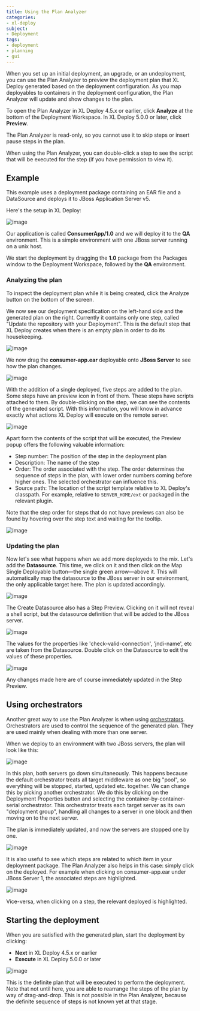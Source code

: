 ```yaml
---
title: Using the Plan Analyzer
categories:
- xl-deploy
subject:
- Deployment
tags:
- deployment
- planning
- gui
---
```


When you set up an initial deployment, an upgrade, or an undeployment, you can use the Plan Analyzer to preview the deployment plan that XL Deploy generated based on the deployment configuration. As you map deployables to containers in the deployment configuration, the Plan Analyzer will update and show changes to the plan.

To open the Plan Analyzer in XL Deploy 4.5.x or earlier, click **Analyze** at the bottom of the Deployment Workspace. In XL Deploy 5.0.0 or later, click **Preview**.

The Plan Analyzer is read-only, so you cannot use it to skip steps or insert pause steps in the plan.

When using the Plan Analyzer, you can double-click a step to see the script that will be executed for the step (if you have permission to view it).

## Example

This example uses a deployment package containing an EAR file and a DataSource and deploys it to JBoss Application Server v5.

Here's the setup in XL Deploy:

![image](images/planalyzer-setup.png)

Our application is called **ConsumerApp/1.0** and we will deploy it to the **QA** environment. This is a simple environment with one JBoss server running on a unix host.

We start the deployment by dragging the **1.0** package from the Packages window to the Deployment Workspace, followed by the **QA** environment. 

### Analyzing the plan

To inspect the deployment plan while it is being created, click the Analyze button on the bottom of the screen.

We now see our deployment specification on the left-hand side and the generated plan on the right. Currently it contains only one step, called "Update the repository with your Deployment". This is the default step that XL Deploy creates when there is an empty plan in order to do its housekeeping.

![image](images/planalyzer-emptyplan.png)

We now drag the **consumer-app.ear** deployable onto **JBoss Server** to see how the plan changes.

![image](images/planalyzer-deployear.png)

With the addition of a single deployed, five steps are added to the plan. Some steps have an preview icon in front of them. These steps have scripts attached to them. By double-clicking on the step, we can see the contents of the generated script. With this information, you will know in advance exactly what actions XL Deploy will execute on the remote server.

![image](images/planalyzer-stopjboss.png)

Apart form the contents of the script that will be executed, the Preview popup offers the following valuable information:

 * Step number: The position of the step in the deployment plan
 * Description: The name of the step 
 * Order: The order associated with the step. The order determines the sequence of steps in the plan, with lower order numbers coming before higher ones. The selected orchestrator can influence this. 
 * Source path: The location of the script template relative to XL Deploy's classpath. For example, relative to `SERVER_HOME/ext` or packaged in the relevant plugin.
 
Note that the step order for steps that do not have previews can also be found by hovering over the step text and waiting for the tooltip.

![image](images/planalyzer-tooltip.png)

### Updating the plan

Now let's see what happens when we add more deployeds to the mix. Let's add the **Datasource**. This time, we click on it and then click on the Map Single Deployable button—the single green arrow—above it. This will automatically map the datasource to the JBoss server in our environment, the only applicable target here. The plan is updated accordingly. 

![image](images/planalyzer-createdatasource.png)

The Create Datasource also has a Step Preview. Clicking on it will not reveal a shell script, but the datasource definition that will be added to the JBoss server.

![image](images/planalyzer-datasource.png)

The values for the properties like 'check-valid-connection', 'jndi-name', etc are taken from the Datasource. Double click on the Datasource to edit the values of these properties.

![image](images/planalyzer-editdeployed.png)

Any changes made here are of course immediately updated in the Step Preview.

## Using orchestrators

Another great way to use the Plan Analyzer is when using [orchestrators](http://docs.xebialabs.com/releases/latest/deployit/referencemanual.html#orchestrators). Orchestrators are used to control the sequence of the generated plan. They are used mainly when dealing with more than one server.

When we deploy to an environment with two JBoss servers, the plan will look like this:

![image](images/planalyzer-twoservers.png)

In this plan, both servers go down simultaneously. This happens because the default orchestrator treats all target middleware as one big "pool", so everything will be stopped, started, updated etc. together.  We can change this by picking another orchestrator. We do this by clicking on the Deployment Properties button and selecting the container-by-container-serial orchestrator. This orchestrator treats each target server as its own "deployment group", handling all changes to a server in one block and then moving on to the next server.

The plan is immediately updated, and now the servers are stopped one by one.

![image](images/planalyzer-onebyone.png)

It is also useful to see which steps are related to which item in your deployment package. The Plan Analyzer also helps in this case: simply click on the deployed. For example when clicking on consumer-app.ear under JBoss Server 1, the associated steps are highlighted.

![image](images/planalyzer-clickondeployed.png)

Vice-versa, when clicking on a step, the relevant deployed is highlighted.

## Starting the deployment

When you are satisfied with the generated plan, start the deployment by clicking:

* **Next** in XL Deploy 4.5.x or earlier
* **Execute** in XL Deploy 5.0.0 or later

![image](images/planalyzer-deploy.png)

This is the definite plan that will be executed to perform the deployment. Note that not until here, you are able to rearrange the steps of the plan by way of drag-and-drop. This is not possible in the Plan Analyzer, because the definite sequence of steps is not known yet at that stage.
